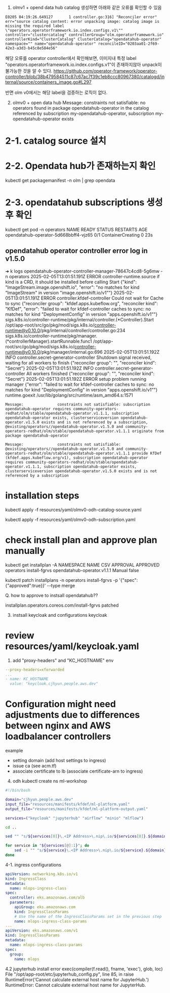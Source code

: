 1. olmv1 + opend data hub catalog 생성하면 아래와 같은 오류를 확인할 수 있음
```log
E0205 04:19:26.649127       1 controller.go:316] "Reconciler error" err="source catalog content: error unpacking image: catalog image is missing the required label \"operators.operatorframework.io.index.configs.v1\"" controller="clustercatalog" controllerGroup="olm.operatorframework.io" controllerKind="ClusterCatalog" ClusterCatalog="opendatahub-operator" namespace="" name="opendatahub-operator" reconcileID="0203aa01-2f69-42e3-a3d3-b45c8e584e56"
```

해당 오류를 operator controller에서 확인해보면, 이미지내 특정 label "operators.operatorframework.io.index.configs.v1"이 존재하지않아 unpack이 불가능한 것을 알 수 있다.
https://github.com/operator-framework/operator-controller/blob/38b479584511c87c67ac7f39c1eb8ccc80967380/catalogd/internal/source/containers_image.go#L297

반면 olm v0에서는 해당 label을 검증하는 로직이 없다.

2. olmv0 + open data hub
    Message:               constraints not satisfiable: no operators found in package opendatahub-operator in the catalog referenced by subscription my-opendatahub-operator, subscription my-opendatahub-operator exists

# 2-1. catalog source 설치
# 2-2. Opendata hub가 존재하는지 확인
kubectl get packagemanifest -n olm | grep opendata
# 2-3. opendatahub subscriptions 생성 후 확인
kubectl get pod -n operators
NAME                                    READY   STATUS              RESTARTS   AGE
opendatahub-operator-5d668bbff4-vjz65   0/1     ContainerCreating   0          23s

## opendatahub operator controller error log in v1.5.0
➜ k logs opendatahub-operator-controller-manager-78647c4cd8-5g6mw -n operators
2025-02-05T13:01:51.191Z	ERROR	controller-runtime.source	if kind is a CRD, it should be installed before calling Start	{"kind": "ImageStream.image.openshift.io", "error": "no matches for kind \"ImageStream\" in version \"image.openshift.io/v1\""}
2025-02-05T13:01:51.191Z	ERROR	controller.kfdef-controller	Could not wait for Cache to sync	{"reconciler group": "kfdef.apps.kubeflow.org", "reconciler kind": "KfDef", "error": "failed to wait for kfdef-controller caches to sync: no matches for kind \"DeploymentConfig\" in version \"apps.openshift.io/v1\""}
sigs.k8s.io/controller-runtime/pkg/internal/controller.(*Controller).Start
	/opt/app-root/src/go/pkg/mod/sigs.k8s.io/controller-runtime@v0.10.0/pkg/internal/controller/controller.go:234
sigs.k8s.io/controller-runtime/pkg/manager.(*controllerManager).startRunnable.func1
	/opt/app-root/src/go/pkg/mod/sigs.k8s.io/controller-runtime@v0.10.0/pkg/manager/internal.go:696
2025-02-05T13:01:51.192Z	INFO	controller.secret-generator-controller	Shutdown signal received, waiting for all workers to finish	{"reconciler group": "", "reconciler kind": "Secret"}
2025-02-05T13:01:51.192Z	INFO	controller.secret-generator-controller	All workers finished	{"reconciler group": "", "reconciler kind": "Secret"}
2025-02-05T13:01:51.192Z	ERROR	setup	problem running manager	{"error": "failed to wait for kfdef-controller caches to sync: no matches for kind \"DeploymentConfig\" in version \"apps.openshift.io/v1\""}
runtime.goexit
	/usr/lib/golang/src/runtime/asm_amd64.s:1571

    Message:               constraints not satisfiable: subscription opendatahub-operator requires community-operators-redhat/olm/stable/opendatahub-operator.v1.1.1, subscription opendatahub-operator exists, clusterserviceversion opendatahub-operator.v1.5.0 exists and is not referenced by a subscription, @existing/operators//opendatahub-operator.v1.5.0 and community-operators-redhat/olm/stable/opendatahub-operator.v1.1.1 originate from package opendatahub-operator

    Message:               constraints not satisfiable: @existing/operators//opendatahub-operator.v1.5.0 and community-operators-redhat/olm/stable/opendatahub-operator.v1.1.1 provide KfDef (kfdef.apps.kubeflow.org/v1), subscription opendatahub-operator requires community-operators-redhat/olm/stable/opendatahub-operator.v1.1.1, subscription opendatahub-operator exists, clusterserviceversion opendatahub-operator.v1.5.0 exists and is not referenced by a subscription


# installation steps

kubectl apply -f resources/yaml/olmv0-odh-catalog-source.yaml

kubectl apply -f resources/yaml/olmv0-odh-subscription.yaml

# check install plan and approve plan manually
kubectl  get installplan -A
NAMESPACE   NAME            CSV                           APPROVAL   APPROVED
operators   install-fgrvs   opendatahub-operator.v1.1.1   Manual     false

kubectl patch installplans -n operators install-fgrvs -p '{"spec":{"approved":true}}' --type merge

Q. how to approve to instsall opendatahub??

installplan.operators.coreos.com/install-fgrvs patched

3. instsall keycloak and configurations keycloak

# review resources/yaml/keycloak.yaml
1. add "proxy-headers" and "KC_HOSTNAME" env
```yaml
--proxy-headers=xforwarded
...
- name: KC_HOSTNAME
  value: "keycloak.cjhyun.people.aws.dev"
```
# Configuration might need adjustments due to differences between nginx and AWS loadbalancer controllers
example 
- setting domain (add host settings to ingress)
- issue ca (see acm.tf)
- associate certificate to lb (associate certificate-arn to ingress)

4. odh
kubectl create ns ml-workshop
```sh
#!/bin/bash

domain="cjhyun.people.aws.dev"
input_file="resources/manifests/kfdef/ml-platform.yaml"
output_file="resources/manifests/kfdef/ml-platform-output.yaml"

services=("keycloak" "jupyterhub" "airflow" "minio" "mlflow")

cd ..

sed "" "s/${services[0]}\.<IP Address>\.nip\.io/${services[0]}.${domain}/g" $input_file > $output_file

for service in "${services[@]:1}"; do
    sed -i "" "s/${service}\.<IP Address>\.nip\.io/${service}.${domain}/g" $output_file
done
```


4-1. ingress configurations
```yaml
apiVersion: networking.k8s.io/v1
kind: IngressClass
metadata:
  name: mlops-ingress-class
spec:
  controller: eks.amazonaws.com/alb
  parameters:
    apiGroup: eks.amazonaws.com
    kind: IngressClassParams
    # Use the name of the IngressClassParams set in the previous step
    name: mlops-ingress-class-params
---
apiVersion: eks.amazonaws.com/v1
kind: IngressClassParams
metadata:
  name: mlops-ingress-class-params
spec:
  group:
    name: mlops
```

4.2 jupyterhub install error
        exec(compiler(f.read(), fname, 'exec'), glob, loc)
      File "/opt/app-root/etc/jupyterhub_config.py", line 85, in <module>
        raise RuntimeError('Cannot calculate external host name for JupyterHub.')
    RuntimeError: Cannot calculate external host name for JupyterHub.